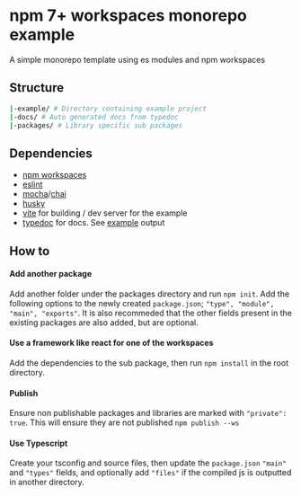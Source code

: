 # npm 7+ workspaces monorepo example

A simple monorepo template using es modules and npm workspaces

## Structure
```bash
|-example/ # Directory containing example project
|-docs/ # Auto generated docs from typedoc
|-packages/ # Library specific sub packages
```

## Dependencies
 * [npm workspaces](https://docs.npmjs.com/cli/v7/using-npm/workspaces/)
 * [eslint](https://eslint.org/)
 * [mocha](https://mochajs.org/)/[chai](https://www.chaijs.com/)
 * [husky](https://typicode.github.io/husky/#/)
 * [vite](https://vitejs.dev/) for building / dev server for the example
 * [typedoc](https://typedoc.org/) for docs. See [example](https://bmpickford.github.io/npm-workspaces-example/modules.html) output

## How to

#### Add another package
Add another folder under the packages directory and run `npm init`. Add the following options to the newly created `package.json`; `"type", "module", "main", "exports"`. It is also recommeded that the other fields present in the existing packages are also added, but are optional.

#### Use a framework like react for one of the workspaces
Add the dependencies to the sub package, then run `npm install` in the root directory.

#### Publish
Ensure non publishable packages and libraries are marked with `"private": true`. This will ensure they are not published
`npm publish --ws`

#### Use Typescript
Create your tsconfig and source files, then update the `package.json` `"main"` and `"types"` fields, and optionally add `"files"` if the compiled js is outputted in another directory.